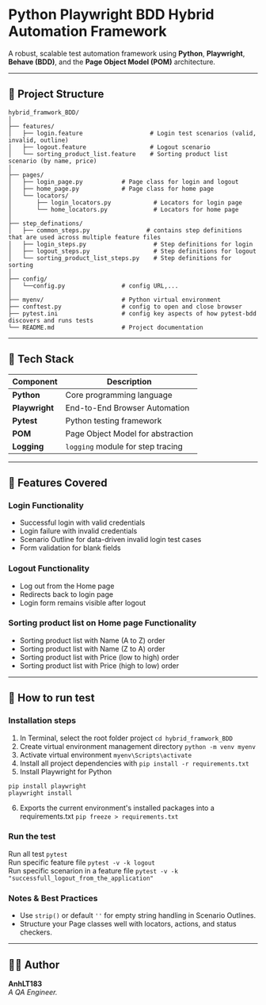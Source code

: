 # Python Playwright BDD Hybrid Automation Framework

A robust, scalable test automation framework using **Python**, **Playwright**, **Behave (BDD)**, and the **Page Object Model (POM)** architecture.

---

## 🧱 Project Structure

```
hybrid_framwork_BDD/
│
├── features/
│   ├── login.feature                   # Login test scenarios (valid, invalid, outline)
│   ├── logout.feature                  # Logout scenario
│   └── sorting_product_list.feature    # Sorting product list scenario (by name, price)
│
├── pages/
│   ├── login_page.py           # Page class for login and logout
│   ├── home_page.py            # Page class for home page
│   └── locators/
│       ├── login_locators.py            # Locators for login page
│       └── home_locators.py             # Locators for home page
│
├── step_definations/
│   ├── common_steps.py                # contains step definitions that are used across multiple feature files    
│   ├── login_steps.py                   # Step definitions for login
│   ├── logout_steps.py                  # Step definitions for logout
│   └── sorting_product_list_steps.py    # Step definitions for sorting
│
├── config/
│   └──config.py                # config URL,...      
│
├── myenv/                      # Python virtual environment
├── conftest.py                 # config to open and close browser  
├── pytest.ini                  # config key aspects of how pytest-bdd discovers and runs tests
└── README.md                   # Project documentation
```

---

## 🤖 Tech Stack

| Component       | Description                           |
|---------------  |---------------------------------------|
| **Python**      | Core programming language             |
| **Playwright**  | End-to-End Browser Automation         |
| **Pytest**      | Python testing framework              |
| **POM**         | Page Object Model for abstraction     |
| **Logging**     | `logging` module for step tracing     |

---

## 🌊 Features Covered

### **Login Functionality**

- Successful login with valid credentials  
- Login failure with invalid credentials  
- Scenario Outline for data-driven invalid login test cases  
- Form validation for blank fields

### **Logout Functionality**

- Log out from the Home page  
- Redirects back to login page  
- Login form remains visible after logout  

### **Sorting product list on Home page Functionality**

- Sorting product list with Name (A to Z) order 
- Sorting product list with Name (Z to A) order  
- Sorting product list with Price (low to high) order  
- Sorting product list with Price (high to low) order  

---

## 🏃 How to run test  

### **Installation steps**

1. In Terminal, select the root folder project `cd hybrid_framwork_BDD`
2. Create virtual environment management directory `python -m venv myenv`
3. Activate virtual environment `myenv\Scripts\activate`
4. Install all project dependencies with `pip install -r requirements.txt`
5. Install Playwright for Python
```
pip install playwright
playwright install
```
6. Exports the current environment's installed packages into a requirements.txt `pip freeze > requirements.txt`

### **Run the test**

Run all test `pytest`  
Run specific feature file `pytest -v -k logout`  
Run specific scenarion in a feature file `pytest -v -k "successfull_logout_from_the_application"`  

### **Notes & Best Practices**

- Use `strip()` or default `''` for empty string handling in Scenario Outlines.
- Structure your Page classes well with locators, actions, and status checkers.

---

## 👨‍🚀 Author

**AnhLT183**  
_A QA Engineer._